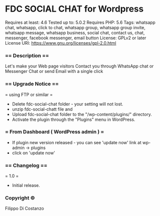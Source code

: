 # FDC SOCIAL CHAT for Wordpress
Requires at least: 4.6
Tested up to: 5.0.2
Requires PHP: 5.6
Tags: whatsapp chat, whatsapp, click to chat, whatsapp group, whatsapp group invite, whatsapp message, whatsapp business, social chat, contact us, chat, messenger, facebook messenger, email button
License: GPLv2 or later
License URI: https://www.gnu.org/licenses/gpl-2.0.html

### == Description ==
Let's make your Web page visitors Contact you through WhatsApp chat or Messenger Chat or send Email with a single click

### == Upgrade Notice ==
= using FTP or similar =
* Delete fdc-social-chat folder - your setting will not lost.
* unzip fdc-social-chatt file and
* Upload fdc-social-chat folder to the "/wp-content/plugins/" directory.
* Activate the plugin through the "Plugins" menu in WordPress.

### = From Dashboard ( WordPress admin ) =
* If plugin new version released - you can see 'update now' link at wp-admin -> plugins
* click on 'update now'

### == Changelog ==
= 1.0 =
* Initial release.

### Copyright ©
Filippo Di Costanzo

